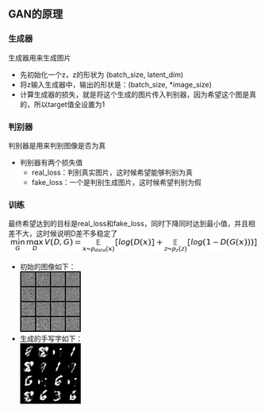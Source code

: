 ## GAN的原理
### 生成器
生成器用来生成图片
- 先初始化一个z，z的形状为 (batch_size, latent_dim)  
- 将z输入生成器中，输出的形状是：(batch_size, *image_size)  
- 计算生成器的损失，就是将这个生成的图片传入判别器，因为希望这个图是真的，所以target值全设置为1

### 判别器
判别器是用来判别图像是否为真
- 判别器有两个损失值
  - real_loss：判别真实图片，这时候希望能够判别为真
  - fake_loss：一个是判别生成图片，这时候希望判别为假

### 训练
最终希望达到的目标是real_loss和fake_loss，同时下降同时达到最小值，并且相差不大，这时候说明D差不多稳定了
![gan.png](gan.png)  
- 初始的图像如下：  
![image_0.png](fake_image%2Fimage_0.png)  
- 生成的手写字如下：  
![image_9370.png](fake_image%2Fimage_9370.png)